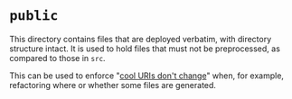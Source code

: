 # `public`

This directory contains files that are deployed verbatim,
with directory structure intact.
It is used to hold files that must not be preprocessed,
as compared to those in `src`.

This can be used to enforce
"[cool URIs don't change](https://www.w3.org/Provider/Style/URI)"
when, for example,
refactoring where or whether some files are generated.
